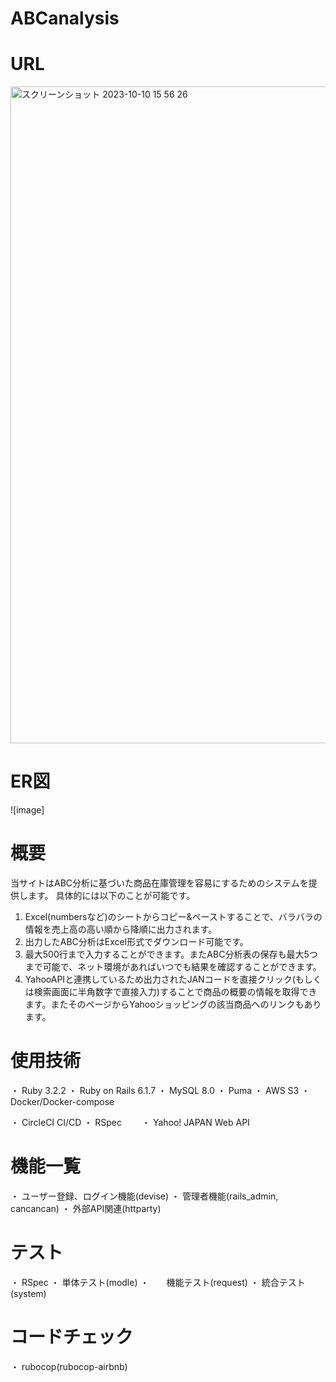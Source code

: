 # ABCanalysis

# URL
<img width="1051" alt="スクリーンショット 2023-10-10 15 56 26" src="https://github.com/dousi-sputnik/analysis/assets/97434344/f3325d12-d134-4942-99c3-b3cffff95b5c">


# ER図
![image]

# 概要
当サイトはABC分析に基づいた商品在庫管理を容易にするためのシステムを提供します。
具体的には以下のことが可能です。
  1. Excel(numbersなど)のシートからコピー&ペーストすることで、バラバラの情報を売上高の高い順から降順に出力されます。
  2. 出力したABC分析はExcel形式でダウンロード可能です。
  3. 最大500行まで入力することができます。またABC分析表の保存も最大5つまで可能で、ネット環境があればいつでも結果を確認することができます。
  4. YahooAPIと連携しているため出力されたJANコードを直接クリック(もしくは検索画面に半角数字で直接入力)することで商品の概要の情報を取得できます。またそのページからYahooショッピングの該当商品へのリンクもあります。

# 使用技術
 ・ Ruby 3.2.2
 ・ Ruby on Rails 6.1.7
 ・ MySQL 8.0
 ・ Puma
 ・ AWS S3
 ・ Docker/Docker-compose

 ・ CircleCI CI/CD
 ・ RSpec
　　・ Yahoo! JAPAN Web API

# 機能一覧
 ・ ユーザー登録、ログイン機能(devise)
 ・ 管理者機能(rails_admin, cancancan)
 ・ 外部API関連(httparty)

# テスト
 ・ RSpec
   ・ 単体テスト(modle)
   ・　　機能テスト(request)
   ・ 統合テスト(system)

# コードチェック
 ・ rubocop(rubocop-airbnb)

